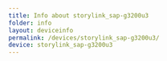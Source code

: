 ```yaml
---
title: Info about storylink_sap-g3200u3
folder: info
layout: deviceinfo
permalink: /devices/storylink_sap-g3200u3/
device: storylink_sap-g3200u3
---
```

